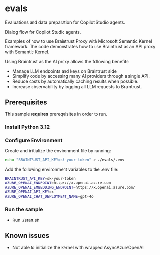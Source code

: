 # evals

Evaluations and data preparation for Copilot Studio agents.

Dialog flow for Copilot Studio agents.

Examples of how to use Braintrust Proxy with Microsoft Semantic Kernel framework.
The code demonstrates how to use Braintrust as an API proxy with Semantic Kernel.

Using Braintrust as the AI proxy allows the following benefits:
- Manage LLM endpoints and keys on Braintrust side
- Simplify code by accessing many AI providers through a single API.
- Reduce costs by automatically caching results when possible. 
- Increase observability by logging all LLM requests to Braintrust.


## Prerequisites

This sample **requires** prerequisites in order to run.

### Install Python 3.12

### Configure Environment

Create and initialize the environment file by running:

```bash
echo "BRAINTRUST_API_KEY=sk-your-token" > ./evals/.env
```

Add the following environment variables to the .env file:
```bash
BRAINTRUST_API_KEY=sk-your-token
AZURE_OPENAI_ENDPOINT=https://x.openai.azure.com
AZURE_OPENAI_EMBEDDING_ENDPOINT=https://x.openai.azure.com/
AZURE_OPENAI_API_KEY=x
AZURE_OPENAI_CHAT_DEPLOYMENT_NAME=gpt-4o
```

### Run the sample

- Run ./start.sh


## Known issues
- Not able to initialize the kernel with wrapped AsyncAzureOpenAI

